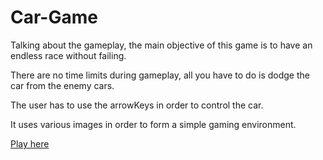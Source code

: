 # Car-Game

Talking about the gameplay, the main objective of this game is to have an endless race without failing. 

There are no time limits during gameplay, all you have to do is dodge the car from the enemy cars. 

The user has to use the arrowKeys in order to control the car.

It uses various images in order to form a simple gaming environment.

<a href="https://manoharys.github.io/Car-Game/">Play here</a>
